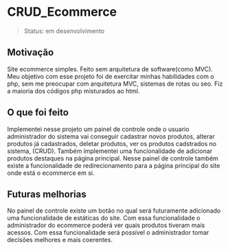 # CRUD_Ecommerce

> Status: em desenvolvimento

## Motivação
Site ecommerce simples. Feito sem arquitetura  de software(como MVC).
Meu objetivo com esse projeto foi de exercitar minhas habilidades com o php, 
sem me preocupar com arquitetura MVC, sistemas de rotas ou seo. Fiz a maioria dos códigos php misturados ao html.
## O que foi feito
Implementei nesse projeto um painel de controle onde o usuario administrador do sistema vai conseguir cadastrar novos produtos, alterar 
produtos já cadastrados, deletar produtos, ver os produtos cadstrados no sistema, (CRUD). Também implementei uma funcionalidade de adicionar
produtos destaques na página principal. Nesse painel de controle também existe a funcionalidade de redirecionamento para a página principal 
do site onde está o ecommerce em si.
## Futuras melhorias
No painel de controle existe um botão no qual será futuramente adicionado uma funcionalidade de estáticas do site. Com essa funcionalidade o 
administrador do ecommerce poderá ver quais produtos tiveram mais acessos. Com essa funcionalidade será possível o administrador tomar decisões 
melhores e mais coerentes.
 
